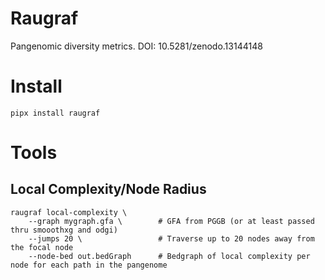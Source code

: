 # Raugraf

Pangenomic diversity metrics. DOI: 10.5281/zenodo.13144148

# Install

```
pipx install raugraf
```

# Tools

## Local Complexity/Node Radius

```
raugraf local-complexity \
	--graph mygraph.gfa \        # GFA from PGGB (or at least passed thru smooothxg and odgi)
	--jumps 20 \                 # Traverse up to 20 nodes away from the focal node
	--node-bed out.bedGraph      # Bedgraph of local complexity per node for each path in the pangenome
```
